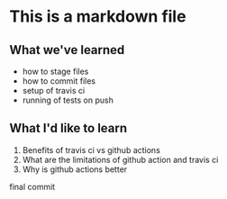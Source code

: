 # This is a markdown file

## What we've learned
- how to stage files
- how to commit files
- setup of travis ci
- running of tests on push

## What I'd like to learn
1. Benefits of travis ci vs github actions
2. What are the limitations of github action and travis ci
3. Why is github actions better


final commit